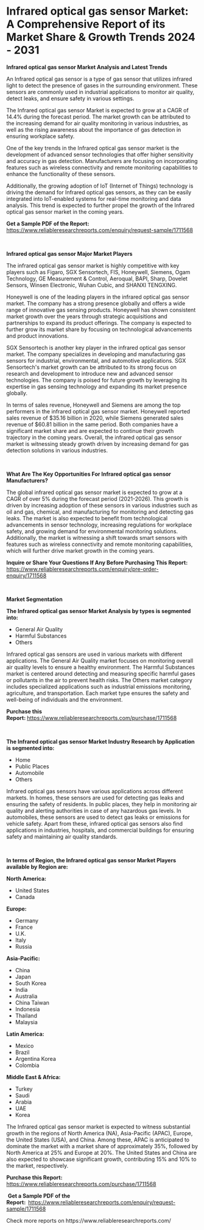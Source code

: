<p><h1>Infrared optical gas sensor Market: A Comprehensive Report of its Market Share & Growth Trends 2024 - 2031</h1></p><p><strong>Infrared optical gas sensor Market Analysis and Latest Trends</strong></p>
<p><p>An Infrared optical gas sensor is a type of gas sensor that utilizes infrared light to detect the presence of gases in the surrounding environment. These sensors are commonly used in industrial applications to monitor air quality, detect leaks, and ensure safety in various settings.</p><p>The Infrared optical gas sensor Market is expected to grow at a CAGR of 14.4% during the forecast period. The market growth can be attributed to the increasing demand for air quality monitoring in various industries, as well as the rising awareness about the importance of gas detection in ensuring workplace safety.</p><p>One of the key trends in the Infrared optical gas sensor market is the development of advanced sensor technologies that offer higher sensitivity and accuracy in gas detection. Manufacturers are focusing on incorporating features such as wireless connectivity and remote monitoring capabilities to enhance the functionality of these sensors.</p><p>Additionally, the growing adoption of IoT (Internet of Things) technology is driving the demand for Infrared optical gas sensors, as they can be easily integrated into IoT-enabled systems for real-time monitoring and data analysis. This trend is expected to further propel the growth of the Infrared optical gas sensor market in the coming years.</p></p>
<p><strong>Get a Sample PDF of the Report:&nbsp;</strong> <a href="https://www.reliableresearchreports.com/enquiry/request-sample/1711568">https://www.reliableresearchreports.com/enquiry/request-sample/1711568</a></p>
<p>&nbsp;</p>
<p><strong>Infrared optical gas sensor Major Market Players</strong></p>
<p><p>The infrared optical gas sensor market is highly competitive with key players such as Figaro, SGX Sensortech, FIS, Honeywell, Siemens, Ogam Technology, GE Measurement & Control, Aeroqual, BAPI, Sharp, Dovelet Sensors, Winsen Electronic, Wuhan Cubic, and SHANXI TENGXING. </p><p>Honeywell is one of the leading players in the infrared optical gas sensor market. The company has a strong presence globally and offers a wide range of innovative gas sensing products. Honeywell has shown consistent market growth over the years through strategic acquisitions and partnerships to expand its product offerings. The company is expected to further grow its market share by focusing on technological advancements and product innovations.</p><p>SGX Sensortech is another key player in the infrared optical gas sensor market. The company specializes in developing and manufacturing gas sensors for industrial, environmental, and automotive applications. SGX Sensortech's market growth can be attributed to its strong focus on research and development to introduce new and advanced sensor technologies. The company is poised for future growth by leveraging its expertise in gas sensing technology and expanding its market presence globally.</p><p>In terms of sales revenue, Honeywell and Siemens are among the top performers in the infrared optical gas sensor market. Honeywell reported sales revenue of $35.16 billion in 2020, while Siemens generated sales revenue of $60.81 billion in the same period. Both companies have a significant market share and are expected to continue their growth trajectory in the coming years. Overall, the infrared optical gas sensor market is witnessing steady growth driven by increasing demand for gas detection solutions in various industries.</p></p>
<p>&nbsp;</p>
<p><strong>What Are The Key Opportunities For Infrared optical gas sensor Manufacturers?</strong></p>
<p><p>The global infrared optical gas sensor market is expected to grow at a CAGR of over 5% during the forecast period (2021-2026). This growth is driven by increasing adoption of these sensors in various industries such as oil and gas, chemical, and manufacturing for monitoring and detecting gas leaks. The market is also expected to benefit from technological advancements in sensor technology, increasing regulations for workplace safety, and growing demand for environmental monitoring solutions. Additionally, the market is witnessing a shift towards smart sensors with features such as wireless connectivity and remote monitoring capabilities, which will further drive market growth in the coming years.</p></p>
<p><strong>Inquire or Share Your Questions If Any Before Purchasing This Report:</strong> <a href="https://www.reliableresearchreports.com/enquiry/pre-order-enquiry/1711568">https://www.reliableresearchreports.com/enquiry/pre-order-enquiry/1711568</a></p>
<p>&nbsp;</p>
<p><strong>Market Segmentation</strong></p>
<p><strong>The Infrared optical gas sensor Market Analysis by types is segmented into:</strong></p>
<p><ul><li>General Air Quality</li><li>Harmful Substances</li><li>Others</li></ul></p>
<p><p>Infrared optical gas sensors are used in various markets with different applications. The General Air Quality market focuses on monitoring overall air quality levels to ensure a healthy environment. The Harmful Substances market is centered around detecting and measuring specific harmful gases or pollutants in the air to prevent health risks. The Others market category includes specialized applications such as industrial emissions monitoring, agriculture, and transportation. Each market type ensures the safety and well-being of individuals and the environment.</p></p>
<p><strong>Purchase this Report:&nbsp;</strong><a href="https://www.reliableresearchreports.com/purchase/1711568">https://www.reliableresearchreports.com/purchase/1711568</a></p>
<p>&nbsp;</p>
<p><strong>The Infrared optical gas sensor Market Industry Research by Application is segmented into:</strong></p>
<p><ul><li>Home</li><li>Public Places</li><li>Automobile</li><li>Others</li></ul></p>
<p><p>Infrared optical gas sensors have various applications across different markets. In homes, these sensors are used for detecting gas leaks and ensuring the safety of residents. In public places, they help in monitoring air quality and alerting authorities in case of any hazardous gas levels. In automobiles, these sensors are used to detect gas leaks or emissions for vehicle safety. Apart from these, infrared optical gas sensors also find applications in industries, hospitals, and commercial buildings for ensuring safety and maintaining air quality standards.</p></p>
<p>&nbsp;</p>
<p><strong>In terms of Region, the Infrared optical gas sensor Market Players available by Region are:</strong></p>
<p>
    <p> <strong> North America: </strong>
        <ul>
            <li>United States</li>
            <li>Canada</li>
        </ul>
        </p> 
    <p> <strong> Europe: </strong>
        <ul>
            <li>Germany</li>
            <li>France</li>
            <li>U.K.</li>
            <li>Italy</li>
            <li>Russia</li>
        </ul>
        </p> 
    <p> <strong> Asia-Pacific: </strong>
        <ul>
            <li>China</li>
            <li>Japan</li>
            <li>South Korea</li>
            <li>India</li>
            <li>Australia</li>
            <li>China Taiwan</li>
            <li>Indonesia</li>
            <li>Thailand</li>
            <li>Malaysia</li>
        </ul>
        </p> 
    <p> <strong> Latin America: </strong>
        <ul>
            <li>Mexico</li>
            <li>Brazil</li>
            <li>Argentina Korea</li>
            <li>Colombia</li>
        </ul>
        </p> 
    <p> <strong> Middle East & Africa: </strong>
        <ul>
            <li>Turkey</li>
            <li>Saudi</li>
            <li>Arabia</li>
            <li>UAE</li>
            <li>Korea</li>
        </ul>
    </p>
    </p>
<p><p>The Infrared optical gas sensor market is expected to witness substantial growth in the regions of North America (NA), Asia-Pacific (APAC), Europe, the United States (USA), and China. Among these, APAC is anticipated to dominate the market with a market share of approximately 35%, followed by North America at 25% and Europe at 20%. The United States and China are also expected to showcase significant growth, contributing 15% and 10% to the market, respectively.</p></p>
<p><strong>Purchase this Report: </strong><a href="https://www.reliableresearchreports.com/purchase/1711568">https://www.reliableresearchreports.com/purchase/1711568</a></p>
<p>&nbsp;<strong>Get a Sample PDF of the Report:&nbsp;&nbsp;</strong><a href="https://www.reliableresearchreports.com/enquiry/request-sample/1711568">https://www.reliableresearchreports.com/enquiry/request-sample/1711568</a></p>
<p><strong></strong></p>
<p>Check more reports on https://www.reliableresearchreports.com/</p>